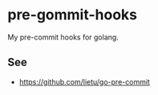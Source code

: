 # pre-gommit-hooks

My pre-commit hooks for golang.

## See

- https://github.com/lietu/go-pre-commit
